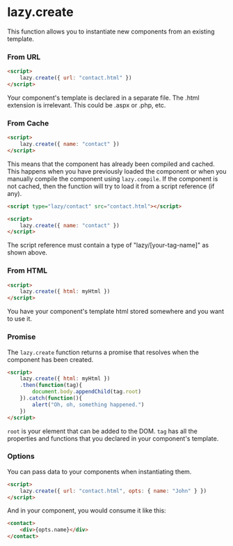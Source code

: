 # lazy.create

This function allows you to instantiate new components from an existing template.

### From URL

```html
<script>
    lazy.create({ url: "contact.html" })
</script>
```

Your component's template is declared in a separate file. The .html extension is irrelevant. This could be  .aspx or .php, etc.

### From Cache

```html
<script>
    lazy.create({ name: "contact" })
</script>
```
This means that the component has already been compiled and cached. This happens when you have previously loaded the component or when you manually compile the component using `lazy.compile`. If the component is not cached, then the function will try to load it from a script reference (if any).

```html
<script type="lazy/contact" src="contact.html"></script>

<script>
    lazy.create({ name: "contact" })
</script>
```

The script reference must contain a type of "lazy/[your-tag-name]" as shown above.

### From HTML

```html
<script>
    lazy.create({ html: myHtml })
</script>
```

You have your component's template html stored somewhere and you want to use it.

### Promise

The `lazy.create` function returns a promise that resolves when the component has been created.

```html
<script>
    lazy.create({ html: myHtml })
    .then(function(tag){
        document.body.appendChild(tag.root)
    }).catch(function(){
        alert("Oh, oh, something happened.")
    })
</script>
```

`root` is your element that can be added to the DOM. `tag` has all the properties and functions that you declared in your component's template.

### Options

You can pass data to your components when instantiating them.

```html
<script>
    lazy.create({ url: "contact.html", opts: { name: "John" } })
</script>
```
And in your component, you would consume it like this:

```html
<contact>
    <div>{opts.name}</div>
</contact>
```
